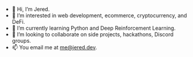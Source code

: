 - 👋 Hi, I’m Jered.
- 👀 I’m interested in web development, ecommerce, cryptocurrency, and DeFi.
- 🌱 I’m currently learning Python and Deep Reinforcement Learning.
- 💞️ I’m looking to collaborate on side projects, hackathons, Discord groups.
- 📫 You email me at me@jered.dev.

<!---
valak-bin/valak-bin is a ✨ special ✨ repository because its `README.md` (this file) appears on your GitHub profile.
You can click the Preview link to take a look at your changes.
--->
